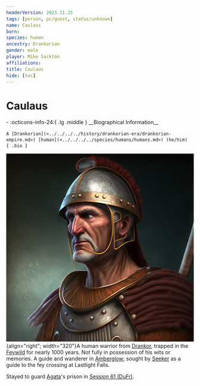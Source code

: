 ```yaml
---
headerVersion: 2023.11.25
tags: [person, pc/guest, status/unknown]
name: Caulaus
born:
species: human
ancestry: Drankorian
gender: male
player: Mike Sackton
affiliations:
title: Caulaus
hide: [toc]
---
```


# Caulaus
<div class="grid cards ext-narrow-margin ext-one-column" markdown>
- :octicons-info-24:{ .lg .middle } __Biographical Information__

    A [Drankorian](<../../../../history/drankorian-era/drankorian-empire.md>) [human](<../../../../species/humans/humans.md>) (he/him)  
    { .bio }

</div>


![Caulaus Aportino Portrait](../../../../assets/caulaus-aportino-portrait.png){align="right"; width="320"}A human warrior from [Drankor](<../../../../history/drankorian-era/drankor.md>), trapped in the [Feywild](<../../../../cosmology/multiverse/echo-realms/feywild/feywild.md>) for nearly 1000 years. Not fully in possession of his wits or memories. A guide and wanderer in [Amberglow](<../../../../cosmology/multiverse/echo-realms/feywild/amberglow.md>); sought by [Seeker](<../seeker.md>) as a guide to the fey crossing at Lastlight Falls. 

Stayed to guard [Agata](<../../../fey/agata.md>)'s prison in [Session 61 (DuFr)](<../../../../campaigns/dunmari-frontier/session-notes/session-61-dufr.md>).